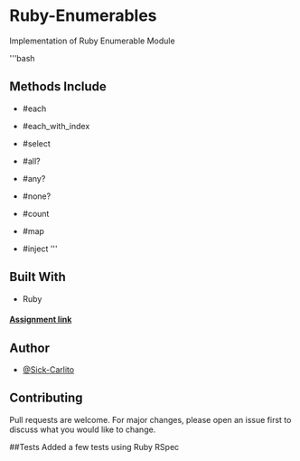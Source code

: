 # Ruby-Enumerables
Implementation of Ruby Enumerable Module

'''bash
## Methods Include

* #each

* #each_with_index

* #select

* #all?

* #any?

* #none?

* #count

* #map

* #inject
'''

## Built With
* Ruby


#### [Assignment link]( https://www.theodinproject.com/courses/ruby-programming/lessons/advanced-building-blocks)


## Author
* [@Sick-Carlito](https://github.com/Sick-Carlito)

## Contributing
Pull requests are welcome. For major changes, please open an issue first to discuss what you would like to change.

##Tests
Added a few tests using Ruby RSpec